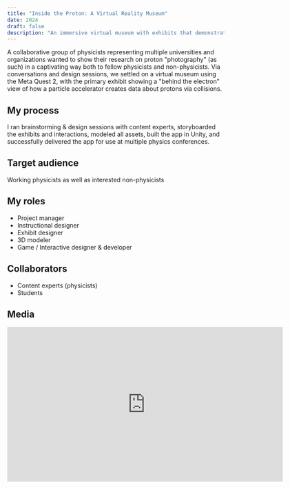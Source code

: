 ```yaml
---
title: "Inside the Proton: A Virtual Reality Museum"
date: 2024
draft: false
description: "An immersive virtual museum with exhibits that demonstrate cutting edge research in particle physics"
---
```


A collaborative group of physicists representing multiple universities and organizations wanted to show their research on proton "photography" (as such) in a captivating way both to fellow physicists and non-physicists. Via conversations and design sessions, we settled on a virtual museum using the Meta Quest 2, with the primary exhibit showing a "behind the electron" view of how a particle accelerator creates data about protons via collisions.

## My process

I ran brainstorming & design sessions with content experts, storyboarded the exhibits and interactions, modeled all assets, built the app in Unity, and successfully delivered the app for use at multiple physics conferences. 

## Target audience

Working physicists as well as interested non-physicists

## My roles

* Project manager
* Instructional designer
* Exhibit designer
* 3D modeler
* Game / Interactive designer & developer

## Collaborators

* Content experts (physicists)
* Students

## Media

<iframe src="https://player.vimeo.com/video/559156181?h=ae081bf974&title=0&byline=0&portrait=0" width="640" height="360" frameborder="0" allow="autoplay; fullscreen; picture-in-picture" allowfullscreen></iframe>



